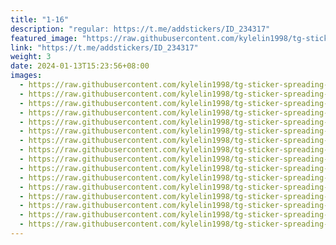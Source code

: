 ```yaml
---
title: "1-16"
description: "regular: https://t.me/addstickers/ID_234317"
featured_image: "https://raw.githubusercontent.com/kylelin1998/tg-sticker-spreading-worldwide-images/main/img/adab147b-0348-4d4f-8375-93a3cf42a759.jpg"
link: "https://t.me/addstickers/ID_234317"
weight: 3
date: 2024-01-13T15:23:56+08:00
images:
  - https://raw.githubusercontent.com/kylelin1998/tg-sticker-spreading-worldwide-images/main/img/adab147b-0348-4d4f-8375-93a3cf42a759.jpg
  - https://raw.githubusercontent.com/kylelin1998/tg-sticker-spreading-worldwide-images/main/img/764bdffd-e891-4e72-80c6-872bd519016e.jpg
  - https://raw.githubusercontent.com/kylelin1998/tg-sticker-spreading-worldwide-images/main/img/e5e985cb-052b-4cf3-80bb-872f80946bac.jpg
  - https://raw.githubusercontent.com/kylelin1998/tg-sticker-spreading-worldwide-images/main/img/6861ec92-68f7-4676-b614-c1681109a39a.jpg
  - https://raw.githubusercontent.com/kylelin1998/tg-sticker-spreading-worldwide-images/main/img/e320e31b-6641-457e-8c7d-d12107a1f3f5.jpg
  - https://raw.githubusercontent.com/kylelin1998/tg-sticker-spreading-worldwide-images/main/img/e163bc14-5773-4429-a62f-59d0564b45c6.jpg
  - https://raw.githubusercontent.com/kylelin1998/tg-sticker-spreading-worldwide-images/main/img/5b44478f-09dd-45f1-840e-52620a561153.jpg
  - https://raw.githubusercontent.com/kylelin1998/tg-sticker-spreading-worldwide-images/main/img/263b8077-e0fb-471e-896c-0faee341a84b.jpg
  - https://raw.githubusercontent.com/kylelin1998/tg-sticker-spreading-worldwide-images/main/img/ee48b1c9-8741-4057-9586-bec499c5de59.jpg
  - https://raw.githubusercontent.com/kylelin1998/tg-sticker-spreading-worldwide-images/main/img/58bdfea9-3a1d-406d-b916-5b24ff037808.jpg
  - https://raw.githubusercontent.com/kylelin1998/tg-sticker-spreading-worldwide-images/main/img/b0f5f330-c508-41f2-bda7-1b8f3863905e.jpg
  - https://raw.githubusercontent.com/kylelin1998/tg-sticker-spreading-worldwide-images/main/img/2118c0ba-f827-4a77-9cba-18236f5d340f.jpg
  - https://raw.githubusercontent.com/kylelin1998/tg-sticker-spreading-worldwide-images/main/img/3d4ef05c-4a3b-4bd2-b627-76799db54311.jpg
  - https://raw.githubusercontent.com/kylelin1998/tg-sticker-spreading-worldwide-images/main/img/8026cf61-2b42-4216-9dab-5582188e9e08.jpg
  - https://raw.githubusercontent.com/kylelin1998/tg-sticker-spreading-worldwide-images/main/img/fbd950cd-9ff1-40ea-9f6a-3431a8807794.jpg
  - https://raw.githubusercontent.com/kylelin1998/tg-sticker-spreading-worldwide-images/main/img/5eeb932c-e938-4e62-a588-1538e1f4accb.jpg
---
```

